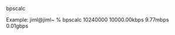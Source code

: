 bpscalc <int of bits per second>

Example:
jiml@jiml~ % bpscalc 10240000
10000.00kbps
9.77mbps
0.01gbps
